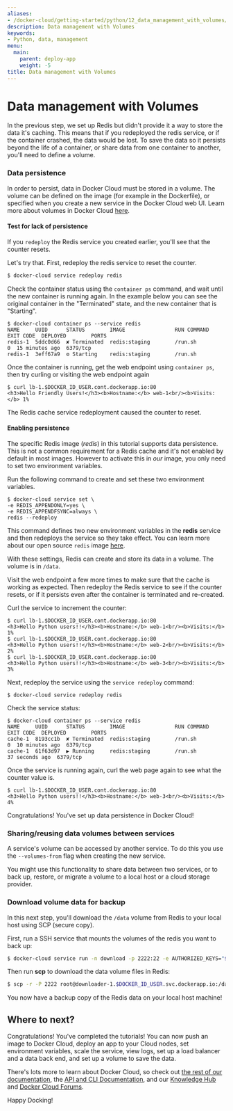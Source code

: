 ```yaml
---
aliases:
- /docker-cloud/getting-started/python/12_data_management_with_volumes/
description: Data management with Volumes
keywords:
- Python, data, management
menu:
  main:
    parent: deploy-app
    weight: -5
title: Data management with Volumes
---
```


# Data management with Volumes

In the previous step, we set up Redis but didn't provide it a way to store the
data it's caching. This means that if you redeployed the redis service, or if
the container crashed, the data would be lost. To save the data so it persists
beyond the life of a container, or share data from one container to another,
you'll need to define a volume.

### Data persistence

In order to persist, data in Docker Cloud must be stored in a volume. The volume can be defined on the image (for example in the Dockerfile), or specified when you create a new service in the Docker Cloud web UI. Learn more about volumes in Docker Cloud [here](../../apps/volumes.md).

#### Test for lack of persistence

If you `redeploy` the Redis service you created earlier, you'll see that the counter resets.

Let's try that. First, redeploy the redis service to reset the counter.

```bash
$ docker-cloud service redeploy redis
```

Check the container status using the `container ps` command, and wait until the new container is running again. In the example below you can see the original container in the "Terminated" state, and the new container that is "Starting".

```
$ docker-cloud container ps --service redis
NAME     UUID      STATUS        IMAGE                RUN COMMAND      EXIT CODE  DEPLOYED        PORTS
redis-1  5ddc0d66  ✘ Terminated  redis:staging        /run.sh                  0  15 minutes ago  6379/tcp
redis-1  3eff67a9  ⚙ Starting    redis:staging        /run.sh
```

Once the container is running, get the web endpoint using `container ps`, then try curling or visiting the web endpoint again

```
$ curl lb-1.$DOCKER_ID_USER.cont.dockerapp.io:80
<h3>Hello Friendly Users!</h3><b>Hostname:</b> web-1<br/><b>Visits:</b> 1%
```

The Redis cache service redeployment caused the counter to reset.

#### Enabling persistence

The specific Redis image (*redis*) in this tutorial supports data persistence. This is not a common requirement for a Redis cache and it's not enabled by default in most images. However to activate this in *our* image, you only need to set two environment variables.

Run the following command to create and set these two environment variables.

```
$ docker-cloud service set \
-e REDIS_APPENDONLY=yes \
-e REDIS_APPENDFSYNC=always \
redis --redeploy
```

This command defines two new environment variables in the **redis** service and
then redeploys the service so they take effect. You can learn more about our
open source `redis` image <a href="https://github.com/docker-library/redis/" target ="_blank">here</a>.

With these settings, Redis can create and store its data in a volume. The volume is in `/data`.

Visit the web endpoint a few more times to make sure that the cache is working as expected. Then redeploy the Redis service to see if the counter resets, or if it persists even after the container is terminated and re-created.

Curl the service to increment the counter:

```
$ curl lb-1.$DOCKER_ID_USER.cont.dockerapp.io:80
<h3>Hello Python users!!</h3><b>Hostname:</b> web-1<br/><b>Visits:</b> 1%
$ curl lb-1.$DOCKER_ID_USER.cont.dockerapp.io:80
<h3>Hello Python users!!</h3><b>Hostname:</b> web-2<br/><b>Visits:</b> 2%
$ curl lb-1.$DOCKER_ID_USER.cont.dockerapp.io:80
<h3>Hello Python users!!</h3><b>Hostname:</b> web-3<br/><b>Visits:</b> 3%
```

Next, redeploy the service using the `service redeploy` command:

```
$ docker-cloud service redeploy redis
```

Check the service status:

```
$ docker-cloud container ps --service redis
NAME     UUID      STATUS        IMAGE                RUN COMMAND      EXIT CODE  DEPLOYED        PORTS
cache-1  8193cc1b  ✘ Terminated  redis:staging        /run.sh                  0  10 minutes ago  6379/tcp
cache-1  61f63d97  ▶ Running     redis:staging        /run.sh                     37 seconds ago  6379/tcp
```

Once the service is running again, curl the web page again to see what the counter value is.

```
$ curl lb-1.$DOCKER_ID_USER.cont.dockerapp.io:80
<h3>Hello Python users!!</h3><b>Hostname:</b> web-3<br/><b>Visits:</b> 4%
```

Congratulations! You've set up data persistence in Docker Cloud!

### Sharing/reusing data volumes between services

A service's volume can be accessed by another service. To do this you use the `--volumes-from` flag when creating the new service.

You might use this functionality to share data between two services, or to back
up, restore, or migrate a volume to a local host or a cloud storage provider.

### Download volume data for backup

In this next step, you'll download the `/data` volume from Redis to your local host using SCP (secure copy).

First, run a SSH service that mounts the volumes of the redis you want to back up:

```bash
$ docker-cloud service run -n download -p 2222:22 -e AUTHORIZED_KEYS="$(cat ~/.ssh/id_rsa.pub)" --volumes-from redis tutum/ubuntu
```

Then run **scp** to download the data volume files in Redis:

```bash
$ scp -r -P 2222 root@downloader-1.$DOCKER_ID_USER.svc.dockerapp.io:/data .
```

You now have a backup copy of the Redis data on your local host machine!

## Where to next?

Congratulations! You've completed the tutorials! You can now push an image to
Docker Cloud, deploy an app to your Cloud nodes, set environment variables,
scale the service, view logs, set up a load balancer and a data back end, and
set up a volume to save the data.

There's lots more to learn about Docker Cloud, so check out [the rest of our documentation](https://docs.docker.com/docker-cloud/), the [API and CLI Documentation](../../../apidocs/docker-cloud.md), and our [Knowledge Hub](https://success.docker.com/Cloud) and [Docker Cloud Forums](https://forums.docker.com/c/docker-cloud).

Happy Docking!
